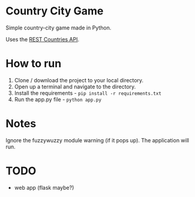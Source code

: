 # Country City Game
Simple country-city game made in Python.
 
Uses the [REST Countries API](http://restcountries.eu/).

# How to run
1. Clone / download the project to your local directory.
2. Open up a terminal and navigate to the directory.
2. Install the requirements - `pip install -r requirements.txt` 
3. Run the app.py file - `python app.py`

# Notes
Ignore the fuzzywuzzy module warning (if it pops up). The application will run.

# TODO
* web app (flask maybe?)
